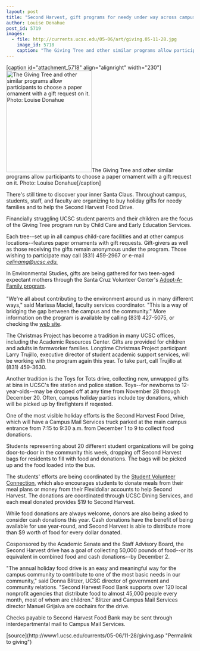 ```yaml
---
layout: post
title: "Second Harvest, gift programs for needy under way across campus"
author: Louise Donahue 
post_id: 5719
images:
  - file: http://currents.ucsc.edu/05-06/art/giving.05-11-28.jpg
    image_id: 5718
    caption: "The Giving Tree and other similar programs allow participants to choose a paper ornament with a gift request on it. Photo: Louise Donahue"
---
```


[caption id="attachment_5718" align="alignright" width="230"]<a href="http://localhost/mysite/wp-content/uploads/2005/11/giving.05-11-28.jpg"><img class="size-full wp-image-5718" src="http://localhost/mysite/wp-content/uploads/2005/11/giving.05-11-28.jpg" alt="The Giving Tree and other similar programs allow participants to choose a paper ornament with a gift request on it. Photo: Louise Donahue" width="230" height="273" /></a>The Giving Tree and other similar programs allow participants to choose a paper ornament with a gift request on it. Photo: Louise Donahue[/caption]
<a name="content" id="content"></a>
<p>
  There's still time to discover your inner Santa Claus. Throughout campus, students, staff, and faculty are organizing to buy holiday gifts for needy families and to help the Second Harvest Food Drive.
</p>
<p>
  Financially struggling UCSC student parents and their children are the focus of the Giving Tree program run by Child Care and Early Education Services.
</p>
<p>
  Each tree--set up in all campus child-care facilities and at other campus locations--features paper ornaments with gift requests. Gift-givers as well as those receiving the gifts remain anonymous under the program. Those wishing to participate may call (831) 459-2967 or e-mail <em><a href="mailto:celinamg@ucsc.edu">celinamg@ucsc.edu.</a></em>
</p>
<p>
  In Environmental Studies, gifts are being gathered for two teen-aged expectant mothers through the Santa Cruz Volunteer Center's <a href="http://scvolunteercenter.com/adopt-a-family/default.asp">Adopt-A-Family program</a>.<br>
  <br>
  "We're all about contributing to the environment around us in many different ways," said Marissa Maciel, faculty services coordinator. "This is a way of bridging the gap between the campus and the community." More information on the program is available by calling (831) 427-5075, or checking the <a href="http://scvolunteercenter.com">web site</a>.
</p>
<p>
  The Christmas Project has become a tradition in many UCSC offices, including the Academic Resources Center. Gifts are provided for children and adults in farmworker families. Longtime Christmas Project participant Larry Trujillo, executive director of student academic support services, will be working with the program again this year. To take part, call Trujillo at (831) 459-3630.
</p>
<p>
  Another tradition is the Toys for Tots drive, collecting new, unwapped gifts at bins in UCSC's fire station and police station. Toys--for newborns to 12-year-olds--may be dropped off at any time from November 28 through December 20. Often, campus holiday parties include toy donations, which will be picked up by firefighters if reqested.
</p>
<p>
  One of the most visible holiday efforts is the Second Harvest Food Drive, which will have a Campus Mail Services truck parked at the main campus entrance from 7:15 to 9:30 a.m. from December 1 to 9 to collect food donations.
</p>
<p>
  Students representing about 20 different student organizations will be going door-to-door in the community this week, dropping off Second Harvest bags for residents to fill with food and donations. The bags will be picked up and the food loaded into the bus.
</p>
<p>
  The students' efforts are being coordinated by the <a href="http://volunteer.ucsc.edu/">Student Volunteer Connection</a>, which also encourages students to donate meals from their meal plans or money from their Flexidollar accounts to help Second Harvest. The donations are coordinated through UCSC Dining Services, and each meal donated provides $19 to Second Harvest.
</p>
<p>
  While food donations are always welcome, donors are also being asked to consider cash donations this year. Cash donations have the benefit of being available for use year-round, and Second Harvest is able to distribute more than $9 worth of food for every dollar donated.
</p>
<p>
  Cosponsored by the Academic Senate and the Staff Advisory Board, the Second Harvest drive has a goal of collecting 50,000 pounds of food--or its equivalent in combined food and cash donations--by December 2.
</p>
<p>
  "The annual holiday food drive is an easy and meaningful way for the campus community to contribute to one of the most basic needs in our community," said Donna Blitzer, UCSC director of government and community relations. "Second Harvest Food Bank supports over 120 local nonprofit agencies that distribute food to almost 45,000 people every month, most of whom are children." Blitzer and Campus Mail Services director Manuel Grijalva are cochairs for the drive.
</p>
<p>
  Checks payable to Second Harvest Food Bank may be sent through interdepartmental mail to Campus Mail Services.
</p>
<form>
  <input name="t1" size="-1" type="hidden">
</form>




</p>
[source](http://www1.ucsc.edu/currents/05-06/11-28/giving.asp "Permalink to giving")
